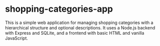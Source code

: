 # shopping-categories-app
This is a simple web application for managing shopping categories with a hierarchical structure and optional descriptions. It uses a Node.js backend with Express and SQLite, and a frontend with basic HTML and vanilla JavaScript.
